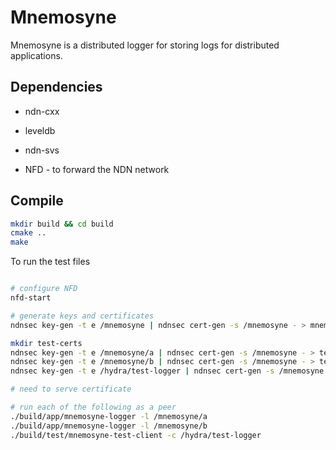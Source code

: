 # Mnemosyne

Mnemosyne is a distributed logger for storing logs for distributed applications.

## Dependencies

* ndn-cxx
* leveldb
* ndn-svs

* NFD - to forward the NDN network

## Compile

```bash
mkdir build && cd build
cmake ..
make
```

To run the test files

```bash

# configure NFD
nfd-start

# generate keys and certificates
ndnsec key-gen -t e /mnemosyne | ndnsec cert-gen -s /mnemosyne - > mnemosyne-anchor.cert 

mkdir test-certs
ndnsec key-gen -t e /mnemosyne/a | ndnsec cert-gen -s /mnemosyne - > test-certs/a.cert
ndnsec key-gen -t e /mnemosyne/b | ndnsec cert-gen -s /mnemosyne - > test-certs/b.cert
ndnsec key-gen -t e /hydra/test-logger | ndnsec cert-gen -s /mnemosyne - > test-certs/test-logger.cert

# need to serve certificate

# run each of the following as a peer
./build/app/mnemosyne-logger -l /mnemosyne/a
./build/app/mnemosyne-logger -l /mnemosyne/b
./build/test/mnemosyne-test-client -c /hydra/test-logger
```
